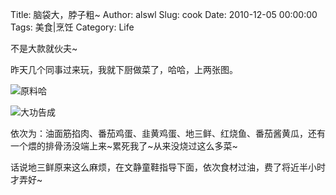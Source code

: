 Title: 脑袋大，脖子粗~
Author: alswl
Slug: cook
Date: 2010-12-05 00:00:00
Tags: 美食|烹饪
Category: Life

不是大款就伙夫~

昨天几个同事过来玩，我就下厨做菜了，哈哈，上两张图。

![原料哈](https://ohsolnxaa.qnssl.com/upload_dropbox/201012/cook1.jpg)

![大功告成](https://ohsolnxaa.qnssl.com/upload_dropbox/201012/cook2.jpg)

依次为：油面筋掐肉、番茄鸡蛋、韭黄鸡蛋、地三鲜、红烧鱼、番茄酱黄瓜，还有一个煨的排骨汤没端上来~累死我了~从来没烧过这么多菜~

话说地三鲜原来这么麻烦，在文静童鞋指导下面，依次食材过油，费了将近半小时才弄好~

